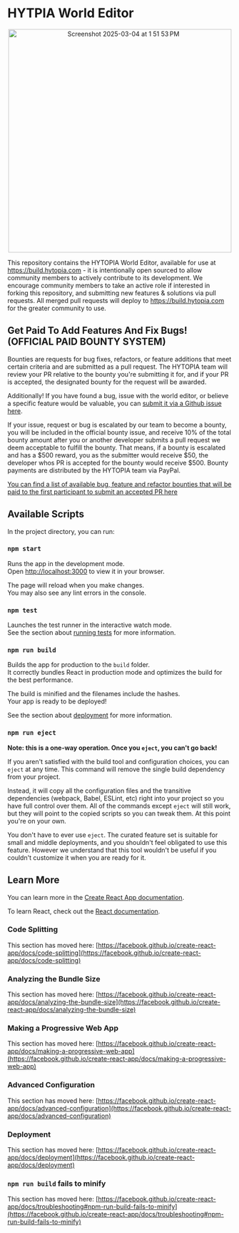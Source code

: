 # HYTPIA World Editor

<p align="center">
<img width="500" alt="Screenshot 2025-03-04 at 1 51 53 PM" src="https://github.com/user-attachments/assets/b3ca4a7c-cdfc-41c6-a35c-445735dfe837" />
</p>

This repository contains the HYTOPIA World Editor, available for use at https://build.hytopia.com - it is intentionally open sourced to allow community members to actively contribute to its development. We encourage community members to take an active role if interested in forking this repository, and submitting new features & solutions via pull requests. All merged pull requests will deploy to https://build.hytopia.com for the greater community to use.

## Get Paid To Add Features And Fix Bugs! (OFFICIAL PAID BOUNTY SYSTEM)
Bounties are requests for bug fixes, refactors, or feature additions that meet certain criteria and are submitted as a pull request. The HYTOPIA team will review your PR relative to the bounty you're submitting it for, and if your PR is accepted, the designated bounty for the request will be awarded.

Additionally! If you have found a bug, issue with the world editor, or believe a specific feature would be valuable, you can [submit it via a Github issue here](https://github.com/hytopiagg/world-editor/issues). 

If your issue, request or bug is escalated by our team to become a bounty, you will be included in the official bounty issue, and receive 10% of the total bounty amount after you or another developer submits a pull request we deem acceptable to fulfill the bounty. That means, if a bounty is escalated and has a $500 reward, you as the submitter would receive $50, the developer whos PR is accepted for the bounty would receive $500. Bounty payments are distributed by the HYTOPIA team via PayPal.

[You can find a list of available bug, feature and refactor bounties that will be paid to the first participant to submit an accepted PR here](https://github.com/hytopiagg/world-editor/labels/BOUNTY)

## Available Scripts

In the project directory, you can run:

### `npm start`

Runs the app in the development mode.\
Open [http://localhost:3000](http://localhost:3000) to view it in your browser.

The page will reload when you make changes.\
You may also see any lint errors in the console.

### `npm test`

Launches the test runner in the interactive watch mode.\
See the section about [running tests](https://facebook.github.io/create-react-app/docs/running-tests) for more information.

### `npm run build`

Builds the app for production to the `build` folder.\
It correctly bundles React in production mode and optimizes the build for the best performance.

The build is minified and the filenames include the hashes.\
Your app is ready to be deployed!

See the section about [deployment](https://facebook.github.io/create-react-app/docs/deployment) for more information.

### `npm run eject`

**Note: this is a one-way operation. Once you `eject`, you can't go back!**

If you aren't satisfied with the build tool and configuration choices, you can `eject` at any time. This command will remove the single build dependency from your project.

Instead, it will copy all the configuration files and the transitive dependencies (webpack, Babel, ESLint, etc) right into your project so you have full control over them. All of the commands except `eject` will still work, but they will point to the copied scripts so you can tweak them. At this point you're on your own.

You don't have to ever use `eject`. The curated feature set is suitable for small and middle deployments, and you shouldn't feel obligated to use this feature. However we understand that this tool wouldn't be useful if you couldn't customize it when you are ready for it.

## Learn More

You can learn more in the [Create React App documentation](https://facebook.github.io/create-react-app/docs/getting-started).

To learn React, check out the [React documentation](https://reactjs.org/).

### Code Splitting

This section has moved here: [https://facebook.github.io/create-react-app/docs/code-splitting](https://facebook.github.io/create-react-app/docs/code-splitting)

### Analyzing the Bundle Size

This section has moved here: [https://facebook.github.io/create-react-app/docs/analyzing-the-bundle-size](https://facebook.github.io/create-react-app/docs/analyzing-the-bundle-size)

### Making a Progressive Web App

This section has moved here: [https://facebook.github.io/create-react-app/docs/making-a-progressive-web-app](https://facebook.github.io/create-react-app/docs/making-a-progressive-web-app)

### Advanced Configuration

This section has moved here: [https://facebook.github.io/create-react-app/docs/advanced-configuration](https://facebook.github.io/create-react-app/docs/advanced-configuration)

### Deployment

This section has moved here: [https://facebook.github.io/create-react-app/docs/deployment](https://facebook.github.io/create-react-app/docs/deployment)

### `npm run build` fails to minify

This section has moved here: [https://facebook.github.io/create-react-app/docs/troubleshooting#npm-run-build-fails-to-minify](https://facebook.github.io/create-react-app/docs/troubleshooting#npm-run-build-fails-to-minify)
